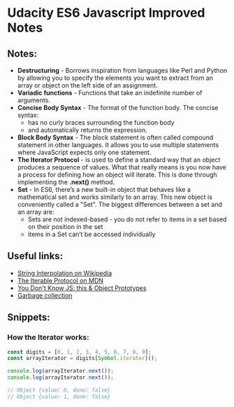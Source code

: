 # Udacity ES6 Javascript Improved Notes


## Notes:
- **Destructuring** - Borrows inspiration from languages like Perl and Python by allowing you to specify the elements you want to extract from an array or object on the left side of an assignment. 
- **Variadic functions** - Functions that take an indefinite number of arguments.
- **Concise Body Syntax** - The format of the function body. The concise syntax:
  * has no curly braces surrounding the function body
  * and automatically returns the expression.
- **Block Body Syntax** - The block statement is often called compound statement in other languages. It allows you to use multiple statements where JavaScript expects only one statement.
- **The Iterator Protocol** - is used to define a standard way that an object produces a sequence of values. What that really means is you now have a process for defining how an object will iterate. This is done through implementing the __.next()__ method.
- **Set** - In ES6, there’s a new built-in object that behaves like a mathematical set and works similarly to an array. This new object is conveniently called a "Set". The biggest differences between a set and an array are:
  * Sets are not indexed-based - you do not refer to items in a set based on their position in the set
  * items in a Set can’t be accessed individually

## Useful links:
- [String Interpolation on Wikipedia](https://en.wikipedia.org/wiki/String_interpolation)
- [The Iterable Protocol on MDN](https://developer.mozilla.org/en-US/docs/Web/JavaScript/Reference/Iteration_protocols)
- [You Don't Know JS: this & Object Prototypes](https://github.com/getify/You-Dont-Know-JS/blob/master/this%20%26%20object%20prototypes/ch2.md)
- [Garbage collection](https://developer.mozilla.org/en-US/docs/Web/JavaScript/Memory_Management#Garbage_collection)

## Snippets:
### How the Iterator works:
```javascript
const digits = [0, 1, 2, 3, 4, 5, 6, 7, 8, 9];
const arrayIterator = digits[Symbol.iterator]();

console.log(arrayIterator.next());
console.log(arrayIterator.next());

// Object {value: 0, done: false}
// Object {value: 1, done: false}
``` 
